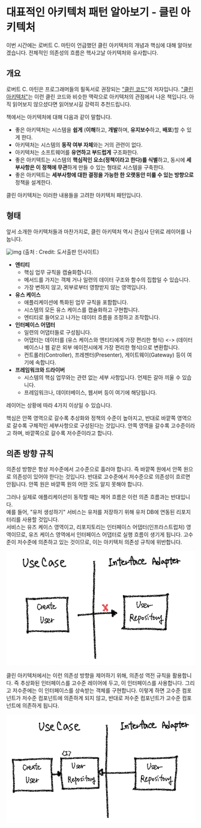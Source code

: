 # 대표적인 아키텍처 패턴 알아보기 - 클린 아키텍처

이번 시간에는 로버트 C. 마틴이 언급했던 클린 아키텍처의 개념과 핵심에 대해 알아보겠습니다.
전체적인 의존성의 흐름은 헥사고날 아키텍처와 유사합니다.
<br>

## 개요

로버트 C. 마틴은 프로그래머들의 필독서로 권장되는 ["클린 코드"](http://www.yes24.com/Product/Goods/11681152)의 저자입니다. ["클린 아키텍처"](http://www.yes24.com/Product/Goods/77283734)는 이런 클린 코드와 비슷한 맥락으로 아키텍처의 관점에서 나온 책입니다. 아직 읽어보지 않으셨다면 읽어보시길 강력히 추천드립니다.

책에서는 아키텍처에 대해 다음과 같이 말합니다.

- 좋은 아키텍처는 시스템을 **쉽게** (**이해**하고, **개발**하며, **유지보수**하고, **배포**)할 수 있게 한다.
- 아키텍처는 시스템의 **동작 여부 자체**와는 거의 관련이 없다.
- 아키텍처는 소프트웨어를 **유연하고 부드럽게** 구조화한다.
- 좋은 아키텍트는 시스템의 **핵심적인 요소(정책이라고 한다)를 식별**하고, 동시에 **세부사항은 이 정책에 무관**하게 만들 수 있는 형태로 시스템을 구축한다.
- 좋은 아키텍트는 **세부사항에 대한 결정을 가능한 한 오랫동안 미룰 수 있는 방향으로** 정책을 설계한다.

클린 아키텍처는 이러한 내용들을 고려한 아키텍처 패턴입니다.


## 형태

앞서 소개한 아키텍처들과 마찬가지로, 클린 아키텍처 역시 관심사 단위로 레이어를 나눕니다.

![img](https://blog.kakaocdn.net/dn/lxciD/btqG3lIG6ym/kcSRUhV2779YNl8j0ELiO1/img.jpg)
(출처 : Credit: 도서출판 인사이트)

- **엔티티**
    - 핵심 업무 규칙을 캡슐화합니다.
    - 메서드를 가지는 객체 거나 일련의 데이터 구조와 함수의 집합일 수 있습니다.
    - 가장 변하지 않고, 외부로부터 영향받지 않는 영역입니다.
- **유스 케이스**
    - 애플리케이션에 특화된 업무 규칙을 포함합니다.
    - 시스템의 모든 유스 케이스를 캡슐화하고 구현합니다.
    - 엔티티로 들어오고 나가는 데이터 흐름을 조정하고 조작합니다.
- **인터페이스 어댑터**
    - 일련의 어댑터들로 구성됩니다.
    - 어댑터는 데이터를 (유스 케이스와 엔티티에게 가장 편리한 형식) <-> (데이터베이스나 웹 같은 외부 에이전시에게 가장 편리한 형식)으로 변환합니다.
    - 컨트롤러(Controller), 프레젠터(Presenter), 게이트웨이(Gateway) 등이 여기에 속합니다.
- **프레임워크와 드라이버**
    - 시스템의 핵심 업무와는 관련 없는 세부 사항입니다. 언제든 갈아 끼울 수 있습니다.
    - 프레임워크나, 데이터베이스, 웹서버 등이 여기에 해당됩니다.

레이어는 상황에 따라 4가지 이상일 수 있습니다.

핵심은 안쪽 영역으로 갈수록 추상화와 정책의 수준이 높아지고, 반대로 바깥쪽 영역으로 갈수록 구체적인 세부사항으로 구성된다는 것입니다. 안쪽 영역을 갈수록 고수준이라고 하며, 바깥쪽으로 갈수록 저수준이라고 합니다.


## 의존 방향 규칙

의존성 방향은 항상 저수준에서 고수준으로 흘러야 합니다. 즉 바깥쪽 원에서 안쪽 원으로 의존성이 있어야 한다는 것입니다. 반대로 고수준에서 저수준으로 의존성이 흐르면 안됩니다. 안쪽 원은 바깥쪽 원의 어떤 것도 알지 못해야 합니다.

그러나 실제로 애플리케이션이 동작할 때는 제어 흐름은 이런 의존 흐름과는 반대입니다.   
예를 들어, "유저 생성하기" 서비스는 유저를 저장하기 위해 유저 DB에 연동된 리포지터리를 사용할 것입니다.  
서비스는 유즈 케이스 영역이고, 리포지토리는 인터페이스 어댑터(인프라스트럽처) 영역이므로, 유즈 케이스 영역에서 인터페이스 어댑터로 실행 흐름이 생기게 됩니다. 
고수준이 저수준에 의존하고 있는 것이므로, 이는 아키텍처 의존성 규칙에 위반합니다.

![이미지1](./images/clean1.png)
<br>

클린 아키텍처에서는 이런 의존성 방향을 제어하기 위해, 의존성 역전 규칙을 활용합니다. 
즉 추상화된 인터페이스를 고수준 레이어에 두고, 이 인터페이스를 사용합니다. 그리고 저수준에는 이 인터페이스를 상속받는 객체를 구현합니다. 이렇게 하면 고수준 컴포넌트가 저수준 컴포넌트에 의존하게 되지 않고, 반대로 저수준 컴포넌트가 고수준 컴포넌트에 의존하게 됩니다.

![이미지2](./images/clean2.png)
